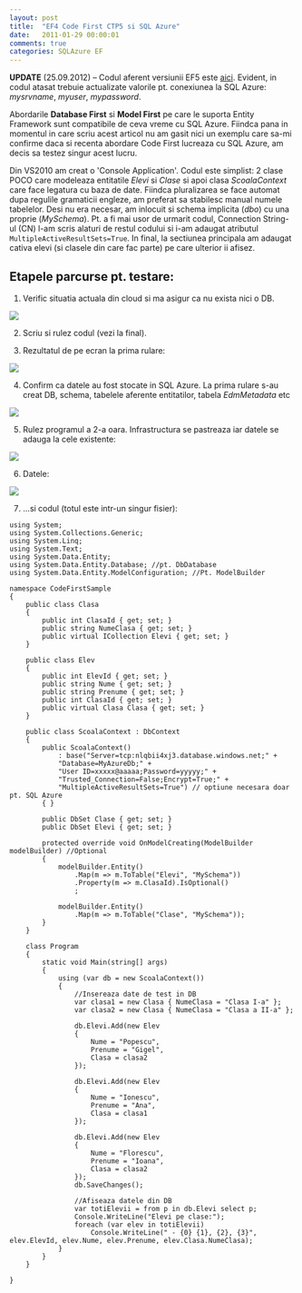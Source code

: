 ```yaml
---
layout: post
title:  "EF4 Code First CTP5 si SQL Azure"
date:   2011-01-29 00:00:01
comments: true
categories: SQLAzure EF
---
```


**UPDATE** (25.09.2012) – Codul aferent versiunii EF5 este [aici](http://pastebin.com/688DhJXz). Evident, in codul atasat trebuie actualizate valorile pt. conexiunea la SQL Azure: *mysrvname*, *myuser*, *mypassword*.

Abordarile **Database First** si **Model First** pe care le suporta Entity Framework sunt compatibile de ceva vreme cu SQL Azure. Fiindca pana in momentul in care scriu acest articol nu am gasit nici un exemplu care sa-mi confirme daca si recenta abordare Code First lucreaza cu SQL Azure, am decis sa testez singur acest lucru.

Din VS2010 am creat o 'Console Application'. Codul este simplist: 2 clase POCO care modeleaza entitatile *Elevi* si *Clase* si apoi clasa *ScoalaContext* care face legatura cu baza de date. Fiindca pluralizarea se face automat dupa regulile gramaticii engleze, am preferat sa stabilesc manual numele tabelelor. Desi nu era necesar, am inlocuit si schema implicita (*dbo*) cu una proprie (*MySchema*). Pt. a fi mai usor de urmarit codul, Connection String-ul (CN) l-am scris alaturi de restul codului si i-am adaugat atributul `MultipleActiveResultSets=True`. In final, la sectiunea principala am adaugat cativa elevi (si clasele din care fac parte) pe care ulterior ii afisez.

## Etapele parcurse pt. testare: ##

1. Verific situatia actuala din cloud si ma asigur ca nu exista nici o DB.

![](https://dl.dropboxusercontent.com/u/43065769/blog/images/2011/SqlAzure1.png)

2. Scriu si rulez codul (vezi la final).

3. Rezultatul de pe ecran la prima rulare:

![](https://dl.dropboxusercontent.com/u/43065769/blog/images/2011/3Elevi.png)

4. Confirm ca datele au fost stocate in SQL Azure. La prima rulare s-au creat DB, schema, tabelele aferente entitatilor, tabela *EdmMetadata* etc

![](https://dl.dropboxusercontent.com/u/43065769/blog/images/2011/DBAzure.png)

5. Rulez programul a 2-a oara. Infrastructura se pastreaza iar datele se adauga la cele existente:

![](https://dl.dropboxusercontent.com/u/43065769/blog/images/2011/6Elevi1.png)

6. Datele:

![](https://dl.dropboxusercontent.com/u/43065769/blog/images/2011/TblElevi.png)

7. ...si codul (totul este intr-un singur fisier):


```
using System;
using System.Collections.Generic;
using System.Linq;
using System.Text;
using System.Data.Entity;
using System.Data.Entity.Database; //pt. DbDatabase
using System.Data.Entity.ModelConfiguration; //Pt. ModelBuilder

namespace CodeFirstSample
{
    public class Clasa
    {
        public int ClasaId { get; set; }
        public string NumeClasa { get; set; }
        public virtual ICollection Elevi { get; set; }
    }

    public class Elev
    {
        public int ElevId { get; set; }
        public string Nume { get; set; }
        public string Prenume { get; set; }
        public int ClasaId { get; set; }
        public virtual Clasa Clasa { get; set; }
    }

    public class ScoalaContext : DbContext
    {
        public ScoalaContext()
            : base("Server=tcp:nlqbii4xj3.database.windows.net;" +
            "Database=MyAzureDb;" +
            "User ID=xxxxx@aaaaa;Password=yyyyy;" +
            "Trusted_Connection=False;Encrypt=True;" +
            "MultipleActiveResultSets=True") // optiune necesara doar pt. SQL Azure
        { }

        public DbSet Clase { get; set; }
        public DbSet Elevi { get; set; }

        protected override void OnModelCreating(ModelBuilder modelBuilder) //Optional
        {
            modelBuilder.Entity()
                .Map(m => m.ToTable("Elevi", "MySchema"))
                .Property(m => m.ClasaId).IsOptional()
                ;

            modelBuilder.Entity()
                .Map(m => m.ToTable("Clase", "MySchema"));
        }
    }

    class Program
    {
        static void Main(string[] args)
        {
            using (var db = new ScoalaContext())
            {
                //Insereaza date de test in DB
                var clasa1 = new Clasa { NumeClasa = "Clasa I-a" };
                var clasa2 = new Clasa { NumeClasa = "Clasa a II-a" };

                db.Elevi.Add(new Elev
                {
                    Nume = "Popescu",
                    Prenume = "Gigel",
                    Clasa = clasa2
                });

                db.Elevi.Add(new Elev
                {
                    Nume = "Ionescu",
                    Prenume = "Ana",
                    Clasa = clasa1
                });

                db.Elevi.Add(new Elev
                {
                    Nume = "Florescu",
                    Prenume = "Ioana",
                    Clasa = clasa2
                });
                db.SaveChanges();

                //Afiseaza datele din DB
                var totiElevii = from p in db.Elevi select p;
                Console.WriteLine("Elevi pe clase:");
                foreach (var elev in totiElevii)
                    Console.WriteLine(" - {0} {1}, {2}, {3}", elev.ElevId, elev.Nume, elev.Prenume, elev.Clasa.NumeClasa);
            }
        }
    }

}
```